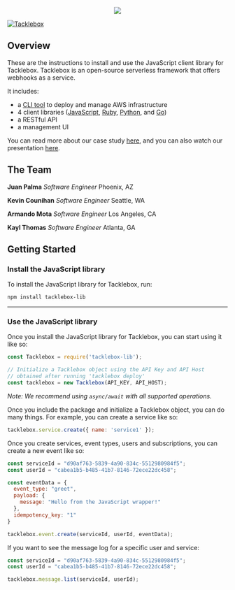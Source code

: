 <p align="center">
  <img src="https://i.imgur.com/s9Gvwsg.png">
</p>

[![Tacklebox](https://img.shields.io/badge/tacklebox-case%20study-blue)](https://tacklebox-webhooks.github.io)

## Overview

These are the instructions to install and use the JavaScript client library for Tacklebox.
Tacklebox is an open-source serverless framework that offers webhooks as a service.

It includes:
- a [CLI tool](https://github.com/tacklebox-webhooks/cli) to deploy and manage AWS infrastructure
- 4 client libraries ([JavaScript](https://github.com/tacklebox-webhooks/javascript),
    [Ruby](https://github.com/tacklebox-webhooks/ruby),
    [Python](https://github.com/tacklebox-webhooks/python),
    and [Go](https://github.com/tacklebox-webhooks/golang))
- a RESTful API
- a management UI


You can read more about our case study [here](https://tacklebox-webhooks.github.io),
and you can also watch our presentation [here](https://www.youtube.com/watch?v=QEFFlWNNwk8&t=1s).

## The Team

**Juan Palma** *Software Engineer* Phoenix, AZ

**Kevin Counihan** *Software Engineer* Seattle, WA

**Armando Mota** *Software Engineer* Los Angeles, CA

**Kayl Thomas** *Software Engineer* Atlanta, GA

## Getting Started

### Install the JavaScript library

To install the JavaScript library for Tacklebox, run:

```bash
npm install tacklebox-lib
```
---

### Use the JavaScript library

Once you install the JavaScript library for Tacklebox, you can start using it like so:

```javascript
const Tacklebox = require('tacklebox-lib');

// Initialize a Tacklebox object using the API Key and API Host
// obtained after running 'tacklebox deploy'
const tacklebox = new Tacklebox(API_KEY, API_HOST);
```

*Note: We recommend using `async/await` with all supported operations.*

Once you include the package and initialize a Tacklebox object, you can do
many things. For example, you can create a service like so:

```javascript
tacklebox.service.create({ name: 'service1' });
```

Once you create services, event types, users and subscriptions,
you can create a new event like so:

```javascript
const serviceId = "d90af763-5839-4a90-834c-5512980984f5";
const userId = "cabea1b5-b485-41b7-8146-72ece22dc458";

const eventData = {
  event_type: "greet",
  payload: {
    message: "Hello from the JavaScript wrapper!"
  },
  idempotency_key: "1"
}

tacklebox.event.create(serviceId, userId, eventData);
```

If you want to see the message log for a specific user and service:

```javascript
const serviceId = "d90af763-5839-4a90-834c-5512980984f5";
const userId = "cabea1b5-b485-41b7-8146-72ece22dc458";

tacklebox.message.list(serviceId, userId);
```
